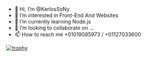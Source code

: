 - 👋 Hi, I’m @KerlosSoNy
- 👀 I’m interested in Front-End And Websites
- 🌱 I’m currently learning Node.js
- 💞️ I’m looking to collaborate on ...
- 📫 How to reach me +01019085973 / +01127033600


<!---
KerlosSoNy/KerlosSoNy is a ✨ special ✨ repository because its `README.md` (this file) appears on your GitHub profile.
You can click the Preview link to take a look at your changes.
--->
[![trophy](https://github-profile-trophy.vercel.app/?KerlosSoNy=ryo-ma)](https://github.com/ryo-ma/github-profile-trophy)
